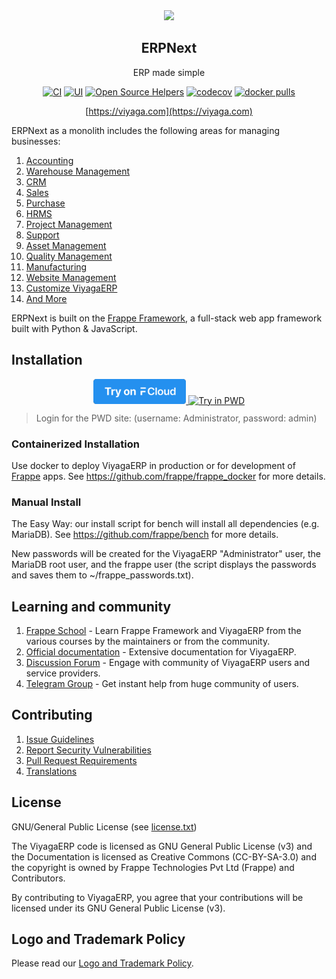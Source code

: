 <div align="center">
    <a href="https://viyaga.com">
        <img src="https://raw.githubusercontent.com/frappe/erpnext/develop/erpnext/public/images/viyaga-v-logo.png" height="128">
    </a>
    <h2>ERPNext</h2>
    <p align="center">
        <p>ERP made simple</p>
    </p>

[![CI](https://github.com/frappe/erpnext/actions/workflows/server-tests.yml/badge.svg?branch=develop)](https://github.com/frappe/erpnext/actions/workflows/server-tests.yml)
[![UI](https://github.com/erpnext/erpnext_ui_tests/actions/workflows/ui-tests.yml/badge.svg?branch=develop&event=schedule)](https://github.com/erpnext/erpnext_ui_tests/actions/workflows/ui-tests.yml)
[![Open Source Helpers](https://www.codetriage.com/frappe/erpnext/badges/users.svg)](https://www.codetriage.com/frappe/erpnext)
[![codecov](https://codecov.io/gh/frappe/erpnext/branch/develop/graph/badge.svg?token=0TwvyUg3I5)](https://codecov.io/gh/frappe/erpnext)
[![docker pulls](https://img.shields.io/docker/pulls/frappe/erpnext-worker.svg)](https://hub.docker.com/r/frappe/erpnext-worker)

[https://viyaga.com](https://viyaga.com)

</div>

ERPNext as a monolith includes the following areas for managing businesses:

1. [Accounting](https://viyaga.com/open-source-accounting)
1. [Warehouse Management](https://viyaga.com/distribution/warehouse-management-system)
1. [CRM](https://viyaga.com/open-source-crm)
1. [Sales](https://viyaga.com/open-source-sales-purchase)
1. [Purchase](https://viyaga.com/open-source-sales-purchase)
1. [HRMS](https://viyaga.com/open-source-hrms)
1. [Project Management](https://viyaga.com/open-source-projects)
1. [Support](https://viyaga.com/open-source-help-desk-software)
1. [Asset Management](https://viyaga.com/open-source-asset-management-software)
1. [Quality Management](https://viyaga.com/docs/user/manual/en/quality-management)
1. [Manufacturing](https://viyaga.com/open-source-manufacturing-erp-software)
1. [Website Management](https://viyaga.com/open-source-website-builder-software)
1. [Customize ViyagaERP](https://viyaga.com/docs/user/manual/en/customize-erpnext)
1. [And More](https://viyaga.com/docs/user/manual/en/)

ERPNext is built on the [Frappe Framework](https://github.com/frappe/frappe), a full-stack web app framework built with Python & JavaScript.

## Installation

<div align="center" style="max-height: 40px;">
    <a href="https://frappecloud.com/erpnext/signup">
        <img src=".github/try-on-f-cloud-button.svg" height="40">
    </a>
    <a href="https://labs.play-with-docker.com/?stack=https://raw.githubusercontent.com/frappe/frappe_docker/main/pwd.yml">
      <img src="https://raw.githubusercontent.com/play-with-docker/stacks/master/assets/images/button.png" alt="Try in PWD" height="37"/>
    </a>
</div>

> Login for the PWD site: (username: Administrator, password: admin)

### Containerized Installation

Use docker to deploy ViyagaERP in production or for development of [Frappe](https://github.com/frappe/frappe) apps. See https://github.com/frappe/frappe_docker for more details.

### Manual Install

The Easy Way: our install script for bench will install all dependencies (e.g. MariaDB). See https://github.com/frappe/bench for more details.

New passwords will be created for the ViyagaERP "Administrator" user, the MariaDB root user, and the frappe user (the script displays the passwords and saves them to ~/frappe_passwords.txt).


## Learning and community

1. [Frappe School](https://school.viyaga.io) - Learn Frappe Framework and ViyagaERP from the various courses by the maintainers or from the community.
2. [Official documentation](https://docs.viyaga.com/) - Extensive documentation for ViyagaERP.
3. [Discussion Forum](https://discuss.viyaga.com/) - Engage with community of ViyagaERP users and service providers.
4. [Telegram Group](https://erpnext_public.t.me) - Get instant help from huge community of users.


## Contributing

1. [Issue Guidelines](https://github.com/frappe/erpnext/wiki/Issue-Guidelines)
1. [Report Security Vulnerabilities](https://viyaga.com/security)
1. [Pull Request Requirements](https://github.com/frappe/erpnext/wiki/Contribution-Guidelines)
1. [Translations](https://translate.viyaga.com)


## License

GNU/General Public License (see [license.txt](license.txt))

The ViyagaERP code is licensed as GNU General Public License (v3) and the Documentation is licensed as Creative Commons (CC-BY-SA-3.0) and the copyright is owned by Frappe Technologies Pvt Ltd (Frappe) and Contributors.

By contributing to ViyagaERP, you agree that your contributions will be licensed under its GNU General Public License (v3).

## Logo and Trademark Policy

Please read our [Logo and Trademark Policy](TRADEMARK_POLICY.md).
